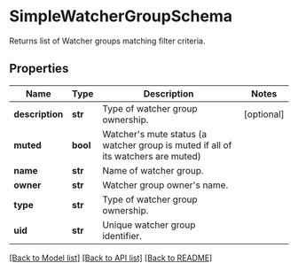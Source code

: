 # SimpleWatcherGroupSchema

Returns list of Watcher groups matching filter criteria.

## Properties
Name | Type | Description | Notes
------------ | ------------- | ------------- | -------------
**description** | **str** | Type of watcher group ownership. | [optional] 
**muted** | **bool** | Watcher&#39;s mute status (a watcher group is muted if all of its watchers are muted) | 
**name** | **str** | Name of watcher group. | 
**owner** | **str** | Watcher group owner&#39;s name. | 
**type** | **str** | Type of watcher group ownership. | 
**uid** | **str** | Unique watcher group identifier. | 

[[Back to Model list]](../README.md#documentation-for-models) [[Back to API list]](../README.md#documentation-for-api-endpoints) [[Back to README]](../README.md)


